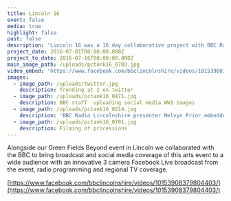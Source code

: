 ```yaml
---
title: Lincoln 16
event: false
media: true
highlight: false
past: false
description: 'Lincoln 16 was a 16 day collaborative project with BBC Radio Lincolnshire bringing to life through broadcast, social media and events, the life and times of Lincoln in the First World War.  The media coverage ran alongside our events and arts project Green Fields Beyond'
project_date: 2016-07-01T00:00:00.000Z
project_to_date: 2016-07-16T00:00:00.000Z
main_image_path: /uploads/pctank16_0783.jpg
video_embed: 'https://www.facebook.com/bbclincolnshire/videos/10153908379804403/'
images:
  - image_path: /uploads/twitter.jpg
    description: Trending at 2 on twitter
  - image_path: /uploads/pctank16_0471.jpg
    description: BBC staff  uploading social media WW1 images
  - image_path: /uploads/pctank16_0214.jpg
    description: 'BBC Radio Lincolnshire presenter Melvyn Prior embedded in the cast!  As Mayor of Lincoln'
  - image_path: /uploads/pctank16_0701.jpg
    description: Filming of processions
---
```



Alongside our Green Fields Beyond event in Lincoln we collaborated with the BBC to bring broadcast and social media coverage of this arts event to a wide audience with an innovative 3 camera Facebook Live broadcast from the event, radio programming and regional TV coverage.

[https://www.facebook.com/bbclincolnshire/videos/10153908379804403/](https://www.facebook.com/bbclincolnshire/videos/10153908379804403/)